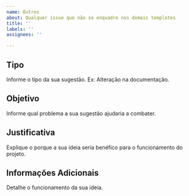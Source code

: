 ```yaml
---
name: Outros
about: Qualquer issue que não se enquadre nos demais templates
title: ''
labels: ''
assignees: ''

---
```


## Tipo

Informe o tipo da sua sugestão. Ex: Alteração na documentação.

## Objetivo

Informe qual problema a sua sugestão ajudaria a combater.

## Justificativa

Explique o porque a sua ideia seria benéfico para o funcionamento do projeto.

## Informações Adicionais

Detalhe o funcionamento da sua ideia.
